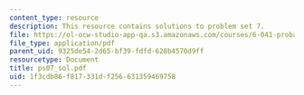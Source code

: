 ```yaml
---
content_type: resource
description: This resource contains solutions to problem set 7.
file: https://ol-ocw-studio-app-qa.s3.amazonaws.com/courses/6-041-probabilistic-systems-analysis-and-applied-probability-spring-2006/1f3cdb86f817331df256631359469758_ps07_sol.pdf
file_type: application/pdf
parent_uid: 9325de54-2d65-bf39-fdfd-628b4570d9ff
resourcetype: Document
title: ps07_sol.pdf
uid: 1f3cdb86-f817-331d-f256-631359469758
---
```

